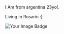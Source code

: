 I Am from argentina 23yo!.

Living in Rosario :)

<img src="https://tryhackme-badges.s3.amazonaws.com/Fps.png" alt="Your Image Badge" />

<!--
**0-fps/0-fps** is a ✨ _special_ ✨ repository because its `README.md` (this file) appears on your GitHub profile.

Here are some ideas to get you started:

- 🔭 I’m currently working on ...
- 🌱 I’m currently learning ...
- 👯 I’m looking to collaborate on ...
- 🤔 I’m looking for help with ...
- 💬 Ask me about ...
- 📫 How to reach me: ...
- 😄 Pronouns: ...
- ⚡ Fun fact: ...
-->
